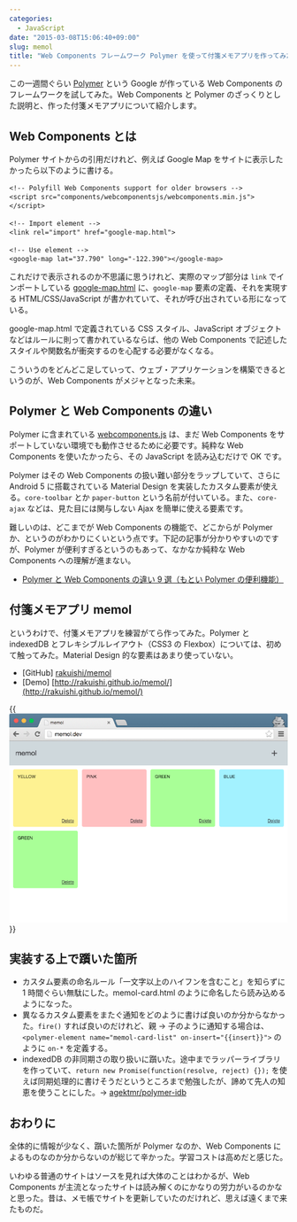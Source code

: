 ```yaml
---
categories:
  - JavaScript
date: "2015-03-08T15:06:40+09:00"
slug: memol
title: "Web Components フレームワーク Polymer を使って付箋メモアプリを作ってみた"
---
```


この一週間ぐらい [Polymer](https://www.polymer-project.org/) という Google が作っている Web Components のフレームワークを試してみた。Web Components と Polymer のざっくりとした説明と、作った付箋メモアプリについて紹介します。

## Web Components とは

Polymer サイトからの引用だけれど、例えば Google Map をサイトに表示したかったら以下のように書ける。

    <!-- Polyfill Web Components support for older browsers -->
    <script src="components/webcomponentsjs/webcomponents.min.js"></script>

    <!-- Import element -->
    <link rel="import" href="google-map.html">

    <!-- Use element -->
    <google-map lat="37.790" long="-122.390"></google-map>

これだけで表示されるのか不思議に思うけれど、実際のマップ部分は `link` でインポートしている [google-map.html](https://github.com/GoogleWebComponents/google-map/blob/master/google-map.html) に、`google-map` 要素の定義、それを実現する HTML/CSS/JavaScript が書かれていて、それが呼び出されている形になっている。

google-map.html で定義されている CSS スタイル、JavaScript オブジェクトなどはルールに則って書かれているならば、他の Web Components で記述したスタイルや関数名が衝突するのを心配する必要がなくなる。

こういうのをどんどこ足していって、ウェブ・アプリケーションを構築できるというのが、Web Components がメジャとなった未来。

## Polymer と Web Components の違い

Polymer に含まれている [webcomponents.js](https://github.com/WebComponents/webcomponentsjs) は、まだ Web Components をサポートしていない環境でも動作させるために必要です。純粋な Web Components を使いたかったら、その JavaScript を読み込むだけで OK です。

Polymer はその Web Components の扱い難い部分をラップしていて、さらに Android 5 に搭載されている Material Design を実装したカスタム要素が使える。`core-toolbar` とか `paper-button` という名前が付いている。また、`core-ajax` などは、見た目には関与しない Ajax を簡単に使える要素です。

難しいのは、どこまでが Web Components の機能で、どこからが Polymer か、というのがわかりにくいという点です。下記の記事が分かりやすいのですが、Polymer が便利すぎるというのもあって、なかなか純粋な Web Components への理解が進まない。

- [Polymer と Web Components の違い 9 選（もとい Polymer の便利機能）](http://havelog.ayumusato.com/develop/webcomponents/e603-diff_of_polymer_and_webcomponents.html)

## 付箋メモアプリ memol

というわけで、付箋メモアプリを練習がてら作ってみた。Polymer と indexedDB とフレキシブルレイアウト（CSS3 の Flexbox）については、初めて触ってみた。Material Design 的な要素はあまり使っていない。

- [GitHub] [rakuishi/memol](https://github.com/rakuishi/memol)
- [Demo] [http://rakuishi.github.io/memol/](http://rakuishi.github.io/memol/)

{{<img alt="memol" src="https://raw.githubusercontent.com/rakuishi/static/master/images/memol.png">}}

## 実装する上で躓いた箇所

- カスタム要素の命名ルール「一文字以上のハイフンを含むこと」を知らずに 1 時間ぐらい無駄にした。memol-card.html のように命名したら読み込めるようになった。
- 異なるカスタム要素をまたぐ通知をどのように書けば良いのか分からなかった。`fire()` すれば良いのだけれど、親 → 子のように通知する場合は、`<polymer-element name="memol-card-list" on-insert="{{insert}}">` のように `on-*` を定義する。
- indexedDB の非同期さの取り扱いに躓いた。途中までラッパーライブラリを作っていて、`return new Promise(function(resolve, reject) {});` を使えば同期処理的に書けそうだというところまで勉強したが、諦めて先人の知恵を使うことにした。→ [agektmr/polymer-idb](https://github.com/agektmr/polymer-idb)

## おわりに

全体的に情報が少なく、躓いた箇所が Polymer なのか、Web Components によるものなのか分からないのが総じて辛かった。学習コストは高めだと感じた。

いわゆる普通のサイトはソースを見れば大体のことはわかるが、Web Components が主流となったサイトは読み解くのにかなりの労力がいるのかなと思った。昔は、メモ帳でサイトを更新していたのだけれど、思えば遠くまで来たものだ。
